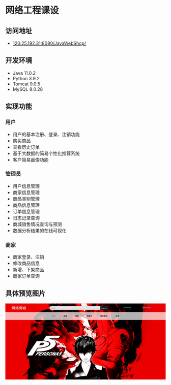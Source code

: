# 网络工程课设

## 访问地址

* [120.25.192.31:8080/JavaWebShop/](http://120.25.192.31:8080/JavaWebShop/)

## 开发环境

* Java 11.0.2
* Python 3.9.2
* Tomcat 9.0.5
* MySQL 8.0.28

## 实现功能

### 用户

* 用户的基本注册、登录、注销功能
* 购买商品
* 查看历史订单
* 基于大数据的简易个性化推荐系统
* 客户简易画像功能

### 管理员

* 用户信息管理
* 商家信息管理
* 商品类别管理
* 商品信息管理
* 订单信息管理
* 日志记录查询
* 商城销售情况查询与预测
* 数据分析结果的在线可视化

### 商家

* 商家登录、注销
* 修改商品信息
* 新增、下架商品
* 商家订单查询



## 具体预览图片


![1](https://github.com/xixi1092301334/javaweb/blob/master/show/1.png)
